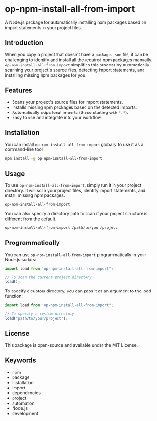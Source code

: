 # op-npm-install-all-from-import

A Node.js package for automatically installing npm packages based on import statements in your project files.

## Introduction

When you copy a project that doesn't have a `package.json` file, it can be challenging to identify and install all the required npm packages manually. `op-npm-install-all-from-import` simplifies this process by automatically scanning your project's source files, detecting import statements, and installing missing npm packages for you.

## Features

- Scans your project's source files for import statements.
- Installs missing npm packages based on the detected imports.
- Automatically skips local imports (those starting with `"."`).
- Easy to use and integrate into your workflow.

## Installation

You can install `op-npm-install-all-from-import` globally to use it as a command-line tool.

```bash
npm install -g op-npm-install-all-from-import
```

## Usage

To use `op-npm-install-all-from-import`, simply run it in your project directory. It will scan your project files, identify import statements, and install missing npm packages.

```bash
op-npm-install-all-from-import
```

You can also specify a directory path to scan if your project structure is different from the default.

```bash
op-npm-install-all-from-import /path/to/your/project
```

## Programmatically

You can use `op-npm-install-all-from-import` programmatically in your Node.js scripts:

```javascript
import load from "op-npm-install-all-from-import";

// To scan the current project directory
load();
```

To specify a custom directory, you can pass it as an argument to the load function:

```javascript
import load from "op-npm-install-all-from-import";

// To specify a custom directory
load("path/to/your/project");
```

## License

This package is open-source and available under the MIT License.

## Keywords

- npm
- package
- installation
- import
- dependencies
- project
- automation
- Node.js
- development
